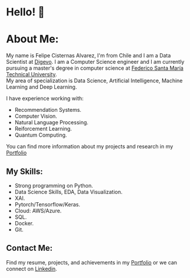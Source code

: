 # Hello! 👋

# About Me:
My name is Felipe Cisternas Alvarez, I'm from Chile and I am a Data Scientist at  <a href="https://digevo.com/en/" target="_blank">Digevo</a>.
I am a Computer Science engineer and I am currently pursuing a master's degree in computer science at <a href="https://usm.cl/en/home/" target="_blank">Federico Santa María Technical University</a>.  
My area of ​​​​specialization is Data Science, Artificial Intelligence, Machine Learning and Deep Learning.

I have experience working with:
- Recommendation Systems.
- Computer Vision.
- Natural Language Processing.
- Reiforcement Learning.
- Quantum Computing.

You can find more information about my projects and research in my <a href="https://ftcister.github.io/portfolio/" target="_blank">Portfolio</a>

## My Skills:
* Strong programming on Python.
* Data Science Skills, EDA, Data Visualization.
* XAI.
* Pytorch/Tensorflow/Keras.
* Cloud: AWS/Azure.
* SQL.
* Docker.
* Git.

## Contact Me:
Find my resume, projects, and achievements in my <a href="https://ftcister.github.io/portfolio/" target="_blank">Portfolio</a> or we can connect on <a href="https://www.linkedin.com/in/felipecisternasalvarez/" target="_blank">Linkedin</a>.

